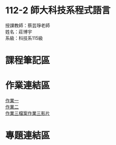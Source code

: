 # 112-2 師大科技系程式語言
授課教師：蔡芸琤老師  
姓名：莊博宇  
系級：科技系115級
# 課程筆記區
# 作業連結區
[作業一](https://youtu.be/AWD80X-3aig)  
[作業二](https://github.com/jasonchu123/112-2/blob/main/%E4%BD%9C%E6%A5%AD%E4%BA%8C/%E4%BD%9C%E6%A5%AD%E4%BA%8C.ipynb)  
[作業三檔案](https://github.com/jasonchu123/112-2/tree/main/%E4%BD%9C%E6%A5%AD%E4%B8%89)[作業三影片](https://youtu.be/d48KbUf9o4I)
# 專題連結區
